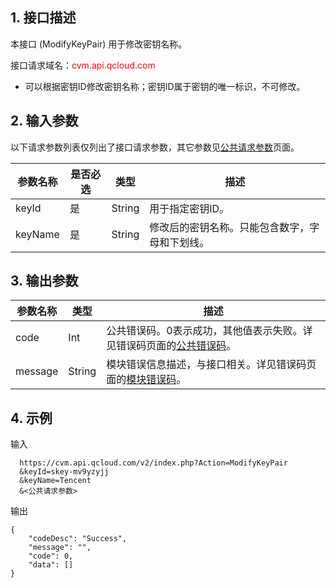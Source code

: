 ## 1. 接口描述
 

本接口 (ModifyKeyPair) 用于修改密钥名称。

接口请求域名：<font style="color:red">cvm.api.qcloud.com</font>

* 可以根据密钥ID修改密钥名称；密钥ID属于密钥的唯一标识，不可修改。

## 2. 输入参数


以下请求参数列表仅列出了接口请求参数，其它参数见[公共请求参数](/document/api/213/6976)页面。

| 参数名称 | 是否必选  | 类型 | 描述 |
|---------|---------|---------|---------|
| keyId  | 是 | String | 用于指定密钥ID。
| keyName  | 是 | String | 修改后的密钥名称。只能包含数字，字母和下划线。

## 3. 输出参数
| 参数名称 | 类型 | 描述 |
|---------|---------|---------|
| code | Int | 公共错误码。0表示成功，其他值表示失败。详见错误码页面的[公共错误码](https://www.qcloud.com/doc/api/372/%E9%94%99%E8%AF%AF%E7%A0%81#1.E3.80.81.E5.85.AC.E5.85.B1.E9.94.99.E8.AF.AF.E7.A0.81)。|
| message | String | 模块错误信息描述，与接口相关。详见错误码页面的[模块错误码](https://www.qcloud.com/doc/api/372/%E9%94%99%E8%AF%AF%E7%A0%81#2.E3.80.81.E6.A8.A1.E5.9D.97.E9.94.99.E8.AF.AF.E7.A0.81)。|




 

## 4. 示例
 
输入

```
  https://cvm.api.qcloud.com/v2/index.php?Action=ModifyKeyPair
  &keyId=skey-mv9yzyjj
  &keyName=Tencent
  &<公共请求参数>

```

输出

```
{
    "codeDesc": "Success",
    "message": "",
    "code": 0,
    "data": []
}

```





